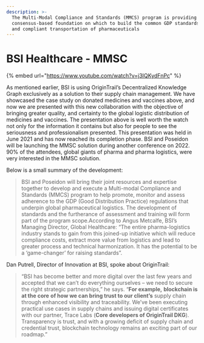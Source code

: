 ```yaml
---
description: >-
  The Multi-Modal Compliance and Standards (MMCS) program is providing a
  consensus-based foundation on which to build the common GDP standards for safe
  and compliant transportation of pharmaceuticals
---
```


# BSI Healthcare - MMSC

{% embed url="https://www.youtube.com/watch?v=j3IQKydFnPc" %}

As mentioned earlier, BSI is using OriginTrail’s Decentralized Knowledge Graph exclusively as a solution to their supply chain management. We have showcased the case study on donated medicines and vaccines above, and now we are presented with this new collaboration with the objective of bringing greater quality, and certainty to the global logistic distribution of medicines and vaccines. The presentation above is well worth the watch not only for the information it contains but also for people to see the seriousness and professionalism presented. This presentation was held in June 2021 and has now reached its completion phase. BSI and Poseidon will be launching the MMSC solution during another conference on 2022. 90% of the attendees, global giants of pharma and pharma logistics, were very interested in the MMSC solution.

Below is a small summary of the development:

> BSI and Poseidon will bring their joint resources and expertise together to develop and execute a Multi-modal Compliance and Standards (MMCS) program to help promote, monitor and assess adherence to the GDP (Good Distribution Practice) regulations that underpin global pharmaceutical logistics. The development of standards and the furtherance of assessment and training will form part of the program scope.According to Angus Metcalfe, BSI’s Managing Director, Global Healthcare: “The entire pharma-logistics industry stands to gain from this joined-up initiative which will reduce compliance costs, extract more value from logistics and lead to greater process and technical harmonization. It has the potential to be a ‘game-changer’ for raising standards”.

Dan Putrell, Director of Innovation at BSI, spoke about OriginTrail:

> “BSI has become better and more digital over the last few years and accepted that we can’t do everything ourselves – we need to secure the right strategic partnerships,” he says. “**For example,** **blockchain is at the core** **of how we can bring trust to our client’s** supply chain through enhanced visibility and traceability. We’ve been executing practical use cases in supply chains and issuing digital certificates with our partner, Trace Labs (**Core developers of OriginTrail DKG**). Transparency is trust, and with a growing deficit of supply chain and credential trust, blockchain technology remains an exciting part of our roadmap.”
